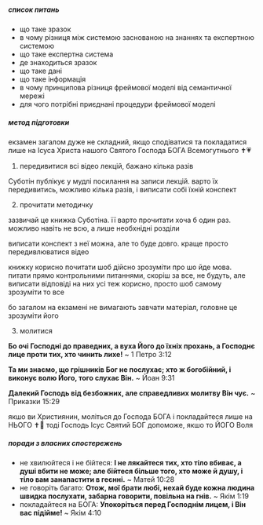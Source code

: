 ##### список питань
- що таке зразок
- в чому різниця між системою заснованою на знаннях та експертною системою
- що таке експертна система
- де знаходиться зразок
- що таке дані
- що таке інформація
- в чому принципова різниця фреймової моделі від семантичної мережі
- для чого потрібні приєднані процедури фреймової моделі

##### метод підготовки
екзамен загалом дуже не складний, якщо сподіватися та покладатися лише на Ісуса Христа нашого Святого Господа БОГА Всемогутнього ✝️💗 
1. передивитися всі відео лекцій, бажано кілька разів

Суботін публікує у мудлі посилання на записи лекцій. варто їх передивитись, можливо кілька разів, і виписати собі їхній конспект

2. прочитати методичку

зазвичай це книжка Суботіна. її варто прочитати хоча б один раз. можливо навіть не всю, а лише необхнідні розділи

виписати конспект з неї можна, але то буде довго. краще просто передивлюватися відео

книжку корисно почитати шоб дійсно зрозуміти про шо йде мова. питати прямо контрольними питаннями, скоріш за все, не будуть, але виписати відповіді на них усі теж корисно, просто шоб самому зрозуміти то все

бо загалом на екзамені не вимагають завчати матеріал, головне це зрозуміти його

3. молитися

**Бо очі Господні до праведних, а вуха Його до їхніх прохань, а Господнє лице проти тих, хто чинить лихе!**
~ 1 Петро 3:12

**Та ми знаємо, що грішників Бог не послухає; хто ж богобійний, і виконує волю Його, того слухає Він.**
~ Йоан 9:31

**Далекий Господь від безбожних, але справедливих молитву Він чує.**
~ Приказки 15:29

якшо ви Християнин, моліться до Господа БОГА і покладайтеся лише на НЬОГО ✝️💓 тоді Господь Ісус Святий БОГ допоможе, якшо то ЙОГО Воля

##### поради з власних спостережень
- не хвилюйтеся і не бійтеся: **І не лякайтеся тих, хто тіло вбиває, а душі вбити не може; але бійтеся більше того, хто може й душу, і тіло вам занапастити в геєнні.** ~ Матей 10:28
- не говоріть багато: **Отож, мої брати любі, нехай буде кожна людина швидка послухати, забарна говорити, повільна на гнів.** ~ Якім 1:19
- покладайтеся на БОГА: **Упокоріться перед Господнім лицем, і Він вас підійме!** ~ Якім 4:10